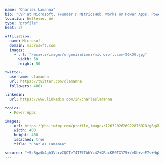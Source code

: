 ```yaml
---
name: "Charles Lamanna"
bio: "CVP at Microsoft, Founder @ MetricsHub. Works on Power Apps, Power Automate, Power Virtual Agent, Common Data Service and Dynamics 365."
location: Bellevue, WA
type: "profile"
heat: 57

affiliation:
  name: Microsoft
  domain: microsoft.com
  images:
    - url: "/assets/images/organizations/microsoft.com-50x50.jpg"
      width: 50
      height: 50

twitter:
  username: clamanna
  url: https://twitter.com/clamanna
  followers: 4003

linkedin:
  url: https://www.linkedin.com/in/charleslamanna

topics:
  - Power Apps

images:
  - url: https://pbs.twimg.com/profile_images/1263202626922876928/g6qGbHZ-_400x400.jpg
    width: 400
    height: 400
    isCached: true
    title: "Charles Lamanna"

secured: "+5cBga0k4gh3VLrwCQOTeT4TEfTAhYz4Z+KEacKR0TXY75+/vDb+zeE7s+Hg8CzKD65zmxA1fddCg/7R7mQ1Qq4liZR+5mLVBiwBPRgPTWRraeeJujANgx9EQz1FQftNI/O8BYHZZ8eITzSMQj4X3jCRKtToS+HJrk6rTzOelVuBJI3vVYRAV8KRzZh12bGm5wDO5OOzO1AxLCz4cQwKR8TygtKS0mNo07w9DGGAv/P1FO0ovD0FUvXplx2O6h+PY2HEc9L2E2FbU22f3IzYz/kMNn0b1p9X+TdESNnkhITGxmOr2z/Ro6plKlcrAIgDANJ0sjK+O/Vft9hA1u6g80hj5SQnvAfkYmV/61P3eZWr9PoCDQvTbYWgMA8wGNS2qqoiY4pdXsyU1uy9JMTG7hPgxJ4iEh7TiAGSfYHHwSY=;tRadMzMh4RwizCdrWNfoDg=="
---
```


